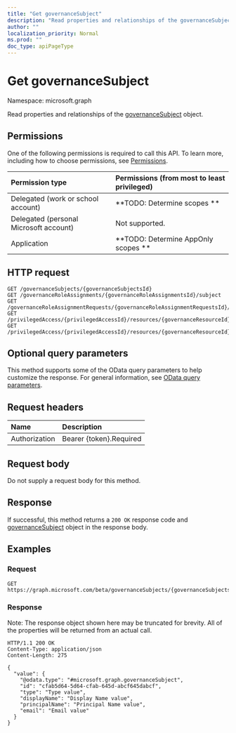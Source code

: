 ```yaml
---
title: "Get governanceSubject"
description: "Read properties and relationships of the governanceSubject object."
author: ""
localization_priority: Normal
ms.prod: ""
doc_type: apiPageType
---
```


# Get governanceSubject

Namespace: microsoft.graph

Read properties and relationships of the [governanceSubject](../resources/governancesubject.md) object.

## Permissions
One of the following permissions is required to call this API. To learn more, including how to choose permissions, see [Permissions](/concepts/permissions-reference.md).

|Permission type|Permissions (from most to least privileged)|
|:---|:---|
|Delegated (work or school account)|**TODO: Determine scopes **|
|Delegated (personal Microsoft account)|Not supported.|
|Application|**TODO: Determine AppOnly scopes **|

## HTTP request
<!-- {
  "blockType": "ignored"
}
-->
``` http
GET /governanceSubjects/{governanceSubjectsId}
GET /governanceRoleAssignments/{governanceRoleAssignmentsId}/subject
GET /governanceRoleAssignmentRequests/{governanceRoleAssignmentRequestsId}/subject
GET /privilegedAccess/{privilegedAccessId}/resources/{governanceResourceId}/roleAssignments/{governanceRoleAssignmentId}/subject
GET /privilegedAccess/{privilegedAccessId}/resources/{governanceResourceId}/roleAssignmentRequests/{governanceRoleAssignmentRequestId}/subject
```

## Optional query parameters
This method supports some of the OData query parameters to help customize the response. For general information, see [OData query parameters](/graph/query-parameters).

## Request headers
|Name|Description|
|:---|:---|
|Authorization|Bearer {token}.Required|

## Request body
Do not supply a request body for this method.

## Response
If successful, this method returns a `200 OK` response code and [governanceSubject](../resources/governancesubject.md) object in the response body.

## Examples

### Request
<!-- {
  "blockType": "request",
  "name": "get_governancesubject"
}
-->
``` http
GET https://graph.microsoft.com/beta/governanceSubjects/{governanceSubjectsId}
```

### Response
Note: The response object shown here may be truncated for brevity. All of the properties will be returned from an actual call.
<!-- {
  "blockType": "response",
  "truncated": true,
  "@odata.type": "microsoft.graph.governanceSubject"
}
-->
``` http
HTTP/1.1 200 OK
Content-Type: application/json
Content-Length: 275

{
  "value": {
    "@odata.type": "#microsoft.graph.governanceSubject",
    "id": "cfab5d64-5d64-cfab-645d-abcf645dabcf",
    "type": "Type value",
    "displayName": "Display Name value",
    "principalName": "Principal Name value",
    "email": "Email value"
  }
}
```

